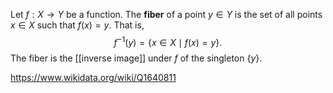 Let $f:X\to Y$ be a function. The **fiber** of a point $y\in Y$ is the set of all points $x\in X$ such that $f(x) = y$. That is, $$f^{-1}(y) = \{x\in X\mid f(x) = y\}.$$ The fiber is the [[inverse image]] under $f$ of the singleton $\{y\}$.

https://www.wikidata.org/wiki/Q1640811